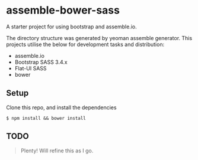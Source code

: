 # assemble-bower-sass
A starter project for using bootstrap and assemble.io.

The directory structure was generated by yeoman assemble generator.
This projects utilise the below for development tasks and distribution:
* assemble.io
* Bootstrap SASS 3.4.x
* Flat-UI SASS
* bower

## Setup
Clone this repo, and install the dependencies
```
$ npm install && bower install
```

## TODO
> Plenty!  Will refine this as I go.

